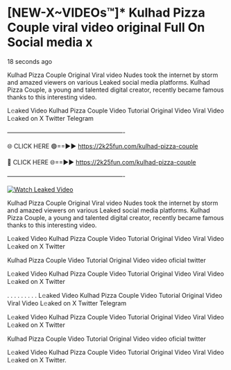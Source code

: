 # [NEW-X~VIDEOs™]* Kulhad Pizza Couple viral video original Full On Social media x

18 seconds ago

Kulhad Pizza Couple Original Viral video Nudes took the internet by storm and amazed viewers on various Leaked social media platforms. Kulhad Pizza Couple, a young and talented digital creator, recently became famous thanks to this interesting video.

L𝚎aked Video Kulhad Pizza Couple Video Tutorial Original Video Viral Video L𝚎aked on X Twitter Telegram

———————————————————-

🌐 CLICK HERE 🟢==►► https://2k25fun.com/kulhad-pizza-couple

🔴 CLICK HERE 🌐==►► https://2k25fun.com/kulhad-pizza-couple

———————————————————-

[![Watch Leaked Video](https://miro.medium.com/v2/resize:fit:828/format:webp/1*cilzJN44JGOrTw9NJCrNHA.gif "Watch Leaked Video")](https://2k25fun.com/kulhad-pizza-couple)

Kulhad Pizza Couple Original Viral video Nudes took the internet by storm and amazed viewers on various Leaked social media platforms. Kulhad Pizza Couple, a young and talented digital creator, recently became famous thanks to this interesting video.

L𝚎aked Video Kulhad Pizza Couple Video Tutorial Original Video Viral Video L𝚎aked on X Twitter

Kulhad Pizza Couple Video Tutorial Original Video video oficial twitter

L𝚎aked Video Kulhad Pizza Couple Video Tutorial Original Video Viral Video L𝚎aked on X Twitter

. . . . . . . . . L𝚎aked Video Kulhad Pizza Couple Video Tutorial Original Video Viral Video L𝚎aked on X Twitter Telegram

L𝚎aked Video Kulhad Pizza Couple Video Tutorial Original Video Viral Video L𝚎aked on X Twitter

Kulhad Pizza Couple Video Tutorial Original Video video oficial twitter

L𝚎aked Video Kulhad Pizza Couple Video Tutorial Original Video Viral Video L𝚎aked on X Twitter.